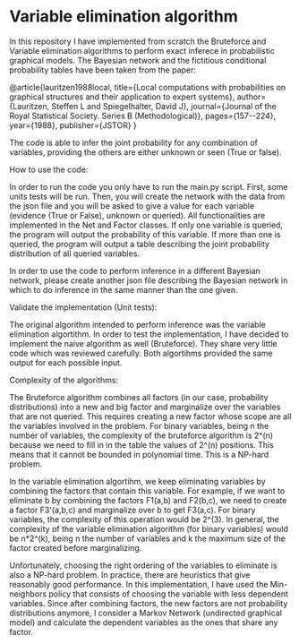 # Variable elimination algorithm

In this repository I have implemented from scratch the Bruteforce and Variable elimination algorithms to 
perform exact inferece in probabilistic graphical models. The Bayesian network and the fictitious conditional
probability tables have been taken from the paper: 

@article{lauritzen1988local,
  title={Local computations with probabilities on graphical structures and their application to expert systems},
  author={Lauritzen, Steffen L and Spiegelhalter, David J},
  journal={Journal of the Royal Statistical Society. Series B (Methodological)},
  pages={157--224},
  year={1988},
  publisher={JSTOR}
}

The code is able to infer the joint probability for any combination of variables, providing the others are either 
unknown or seen (True or false).

How to use the code:

In order to run the code you only have to run the main.py script. First, some units tests will be run. 
Then, you will create the network with the data from the json file and you will be asked to give a value for each
variable (evidence (True or False), unknown or queried). All functionalities are implemented in the Net and Factor classes.
If only one variable is queried, the program will output the probability of this variable. If more than one is queried,
the program will output a table describing the joint probability distribution of all queried variables.

In order to use the code to perform inference in a different Bayesian network, please create another json file describing
the Bayesian network in which to do inference in the same manner than the one given. 

Validate the implementation (Unit tests):

The original algorithm intended to perform inference was the variable elimination algortithm. In order to test the
implementation, I have decided to implement the naive algorithm as well (Bruteforce). They share very little code
which was reviewed carefully. Both algortihms provided the same output for each possible input. 

Complexity of the algorithms:

The Bruteforce algorithm combines all factors (in our case, probability distributions) into a 
new and big factor and marginalize over the variables that are not queried. This requires creating a new factor
whose scope are all the variables involved in the problem.
For binary variables, being n the number of variables, the complexity of the bruteforce algorithm is 2^(n) 
because we need to fill in in the table the values of 2^(n) positions. 
This means that it cannot be bounded in polynomial time. This is a NP-hard problem.

In the variable elimination algortihm, we keep eliminating variables by combining the factors that contain
this variable. For example, if we want to eliminate b by combining the factors F1(a,b) and F2(b,c), we need 
to create a factor F3'(a,b,c) and marginalize over b to get F3(a,c). For binary variables, the complexity of
this operation would be 2^(3). In general, the complexity of the variable elimination algorithm (for binary 
variables) would be n*2^(k), being n the number of variables and k the maximum size of the factor created before
marginalizing.

Unfortunately, choosing the right ordering of the variables to eliminate is also a NP-hard problem. In practice,
there are heuristics that give reasonably good performance. In this implementation, I have used the Min-neighbors
policy that consists of choosing the variable with less dependent variables. Since after combining factors, the 
new factors are not probability distributions anymore, I consider a Markov Network (undirected graphical model)
and calculate the dependent variables as the ones that share any factor.

